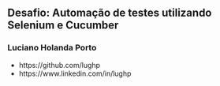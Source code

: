 ## Desafio: Automação de testes utilizando Selenium e Cucumber 

### Luciano Holanda Porto

<ul>
  <li> https://github.com/lughp</li>
  <li>https://www.linkedin.com/in/lughp</li>
</ul>